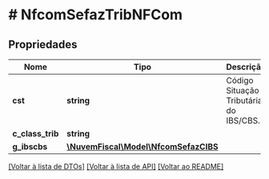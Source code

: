 # # NfcomSefazTribNFCom

## Propriedades

Nome | Tipo | Descrição | Comentários
------------ | ------------- | ------------- | -------------
**cst** | **string** | Código Situação Tributária do IBS/CBS. |
**c_class_trib** | **string** |  | [optional]
**g_ibscbs** | [**\NuvemFiscal\Model\NfcomSefazCIBS**](NfcomSefazCIBS.md) |  | [optional]

[[Voltar à lista de DTOs]](../../README.md#models) [[Voltar à lista de API]](../../README.md#endpoints) [[Voltar ao README]](../../README.md)
